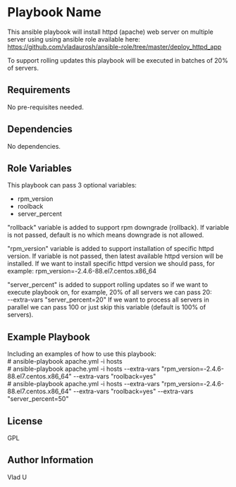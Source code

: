 Playbook Name
=========

This ansible playbook will install httpd (apache) web server on multiple server using using ansible role available here:
https://github.com/vladaurosh/ansible-role/tree/master/deploy_httpd_app

To support rolling updates this playbook will be executed in batches of 20% of servers. 

Requirements
------------

No pre-requisites needed.

Dependencies
------------

No dependencies.

Role Variables
--------------

This playbook can pass 3 optional variables:
- rpm_version
- roolback
- server_percent

"rollback" variable is added to support rpm downgrade (rollback). If variable is not passed, default is no which means downgrade is not allowed.

"rpm_version" variable is added to support installation of specific httpd version. If variable is not passed, then latest available httpd version will be installed. If we want to install specific httpd version we should pass, for example:
rpm_version=-2.4.6-88.el7.centos.x86_64

"server_percent" is added to support rolling updates so if we want to execute playbook on, for example, 20% of all servers we can pass 20:                    
--extra-vars "server_percent=20"
If we want to process all servers in parallel we can pass 100 or just skip this variable (default is 100% of servers).                             

Example Playbook
----------------

Including an examples of how to use this playbook:       
 \# ansible-playbook apache.yml -i hosts                                  
 \# ansible-playbook apache.yml -i hosts --extra-vars "rpm_version=-2.4.6-88.el7.centos.x86_64" --extra-vars "roolback=yes"             
  \# ansible-playbook apache.yml -i hosts --extra-vars "rpm_version=-2.4.6-88.el7.centos.x86_64" --extra-vars "roolback=yes" --extra-vars "server_percent=50"

License
-------

GPL

Author Information
------------------

Vlad U
